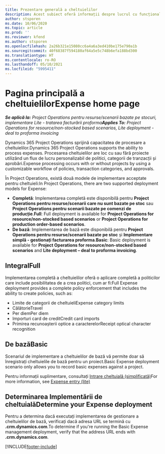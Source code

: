 ```yaml
---
title: Prezentare generală a cheltuielilor
description: Acest subiect oferă informații despre lucrul cu funcționalitatea cheltuieli în Project Operations.
author: stsporen
ms.date: 10/06/2020
ms.topic: article
ms.prod: ''
ms.reviewer: kfend
ms.author: stsporen
ms.openlocfilehash: 2a26b321e15080cc6a4a6a3ed410be175e790a1b
ms.sourcegitcommit: 40f68387f594180af64a5e5c748b6efa188bd300
ms.translationtype: HT
ms.contentlocale: ro-RO
ms.lasthandoff: 05/10/2021
ms.locfileid: "5995411"
---
```

# <a name="expense-home-page"></a><span data-ttu-id="2c7e0-103">Pagina principală a cheltuielilor</span><span class="sxs-lookup"><span data-stu-id="2c7e0-103">Expense home page</span></span>

<span data-ttu-id="2c7e0-104">_**Se aplică la:** Project Operations pentru resurse/scenarii bazate pe stocuri, implementare Lite - tratarea facturării proforma_</span><span class="sxs-lookup"><span data-stu-id="2c7e0-104">_**Applies To:** Project Operations for resource/non-stocked based scenarios, Lite deployment - deal to proforma invoicing_</span></span>


<span data-ttu-id="2c7e0-105">Dynamics 365 Project Operations sprijină capacitatea de procesare a cheltuielilor.</span><span class="sxs-lookup"><span data-stu-id="2c7e0-105">Dynamics 365 Project Operations supports the ability to process expenses.</span></span> <span data-ttu-id="2c7e0-106">Procesarea cheltuielilor are loc cu sau fără proiecte utilizând un flux de lucru personalizabil de politici, categorii de tranzacții și aprobări.</span><span class="sxs-lookup"><span data-stu-id="2c7e0-106">Expense processing occurs with or without projects by using a customizable workflow of policies, transaction categories, and approvals.</span></span>

<span data-ttu-id="2c7e0-107">În Project Operations, există două modele de implementare acceptate pentru cheltuieli:</span><span class="sxs-lookup"><span data-stu-id="2c7e0-107">In Project Operations, there are two supported deployment models for Expense:</span></span> 

- <span data-ttu-id="2c7e0-108">**Completă**: Implementarea completă este disponibilă pentru **Project Operations pentru resurse/scenarii care nu sunt bazate pe stoc** sau **Project Operations pentru scenarii bazate pe comenzi de producție**.</span><span class="sxs-lookup"><span data-stu-id="2c7e0-108">**Full**: Full deployment is available for **Project Operations for resource/non-stocked based scenarios** or **Project Operations for production order-based scenarios**.</span></span>
- <span data-ttu-id="2c7e0-109">**De bază**: Implementarea de bază este disponibilă pentru **Project Operations pentru resurse/scenarii bazate pe stoc** și **Implementare simplă - gestionați facturarea proforma**.</span><span class="sxs-lookup"><span data-stu-id="2c7e0-109">**Basic**: Basic deployment is available for **Project Operations for resource/non-stocked based scenarios** and **Lite deployment – deal to proforma invoicing**.</span></span>

## <a name="full"></a><span data-ttu-id="2c7e0-110">Integral</span><span class="sxs-lookup"><span data-stu-id="2c7e0-110">Full</span></span> 
<span data-ttu-id="2c7e0-111">Implementarea completă a cheltuielilor oferă o aplicare completă a politicilor care include posibilitatea de a crea politici, cum ar fi:</span><span class="sxs-lookup"><span data-stu-id="2c7e0-111">Full Expense deployment provides a complete policy enforcement that includes the ability to create policies, such as:</span></span>

  - <span data-ttu-id="2c7e0-112">Limite de categorii de cheltuieli</span><span class="sxs-lookup"><span data-stu-id="2c7e0-112">Expense category limits</span></span>
  - <span data-ttu-id="2c7e0-113">Călătorie</span><span class="sxs-lookup"><span data-stu-id="2c7e0-113">Travel</span></span>
  - <span data-ttu-id="2c7e0-114">Per diem</span><span class="sxs-lookup"><span data-stu-id="2c7e0-114">Per diem</span></span>
  - <span data-ttu-id="2c7e0-115">Importuri card de credit</span><span class="sxs-lookup"><span data-stu-id="2c7e0-115">Credit card imports</span></span>
  - <span data-ttu-id="2c7e0-116">Primirea recunoașterii optice a caracterelor</span><span class="sxs-lookup"><span data-stu-id="2c7e0-116">Receipt optical character recognition</span></span>

## <a name="basic"></a><span data-ttu-id="2c7e0-117">De bază</span><span class="sxs-lookup"><span data-stu-id="2c7e0-117">Basic</span></span> 
<span data-ttu-id="2c7e0-118">Scenariul de implementare a cheltuielilor de bază vă permite doar să înregistrați cheltuielile de bază pentru un proiect.</span><span class="sxs-lookup"><span data-stu-id="2c7e0-118">Basic Expense deployment scenario only allows you to record basic expenses against a project.</span></span> 

<span data-ttu-id="2c7e0-119">Pentru informații suplimentare, consultați [Intrare cheltuială (simplificată)](basic-expense.md)</span><span class="sxs-lookup"><span data-stu-id="2c7e0-119">For more information, see [Expense entry (lite)](basic-expense.md)</span></span>

## <a name="determine-your-expense-deployment"></a><span data-ttu-id="2c7e0-120">Determinarea Implementării de cheltuială</span><span class="sxs-lookup"><span data-stu-id="2c7e0-120">Determine your Expense deployment</span></span>
<span data-ttu-id="2c7e0-121">Pentru a determina dacă executați implementarea de gestionare a cheltuielilor de bază, verificați dacă adresa URL se termină cu **.crm.dynamics.com**.</span><span class="sxs-lookup"><span data-stu-id="2c7e0-121">To determine if you're running the Basic Expense management deployment, verify that the address URL ends with **.crm.dynamics.com**.</span></span> 


[!INCLUDE[footer-include](../includes/footer-banner.md)]